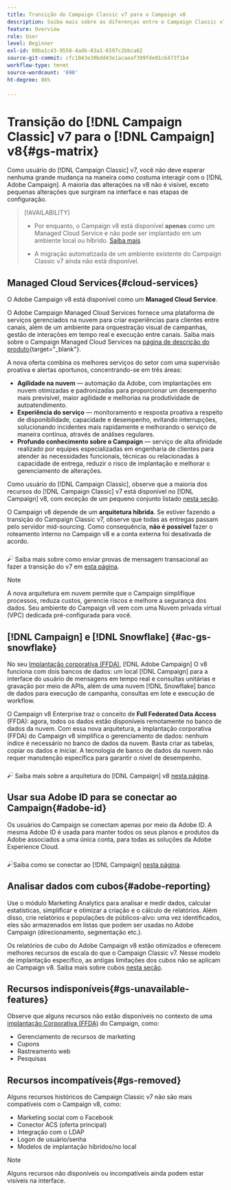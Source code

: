 ```yaml
---
title: Transição do Campaign Classic v7 para o Campaign v8
description: Saiba mais sobre as diferenças entre o Campaign Classic v7 e o Campaign v8.
feature: Overview
role: User
level: Beginner
exl-id: 00ba1c43-9558-4adb-83a1-6597c2bbca62
source-git-commit: cfc1043e30bdd43e1acaeaf399fde01c6473f1b4
workflow-type: tm+mt
source-wordcount: '690'
ht-degree: 86%

---
```


# Transição do [!DNL Campaign Classic] v7 para o [!DNL Campaign] v8{#gs-matrix}

Como usuário do [!DNL Campaign Classic] v7, você não deve esperar nenhuma grande mudança na maneira como costuma interagir com o [!DNL Adobe Campaign]. A maioria das alterações na v8 não é visível, exceto pequenas alterações que surgiram na interface e nas etapas de configuração.

>[!AVAILABILITY]
>
>* Por enquanto, o Campaign v8 está disponível **apenas** como um Managed Cloud Service e não pode ser implantado em um ambiente local ou híbrido. [Saiba mais](#cloud-services)
>
>* A migração automatizada de um ambiente existente do Campaign Classic v7 ainda não está disponível.


## Managed Cloud Services{#cloud-services}

O Adobe Campaign v8 está disponível como um **Managed Cloud Service**.

O Adobe Campaign Managed Cloud Services fornece uma plataforma de serviços gerenciados na nuvem para criar experiências para clientes entre canais, além de um ambiente para orquestração visual de campanhas, gestão de interações em tempo real e execução entre canais. Saiba mais sobre o Campaign Managed Cloud Services na [página de descrição do produto](https://helpx.adobe.com/br/legal/product-descriptions/adobe-campaign-managed-cloud-services.html){target="_blank"}.

A nova oferta combina os melhores serviços do setor com uma supervisão proativa e alertas oportunos, concentrando-se em três áreas:

* **Agilidade na nuvem** — automação da Adobe, com implantações em nuvem otimizadas e padronizadas para proporcionar um desempenho mais previsível, maior agilidade e melhorias na produtividade de autoatendimento.
* **Experiência do serviço** — monitoramento e resposta proativa a respeito de disponibilidade, capacidade e desempenho, evitando interrupções, solucionando incidentes mais rapidamente e melhorando o serviço de maneira contínua, através de análises regulares.
* **Profundo conhecimento sobre o Campaign** — serviço de alta afinidade realizado por equipes especializadas em engenharia de clientes para atender às necessidades funcionais, técnicas ou relacionadas à capacidade de entrega, reduzir o risco de implantação e melhorar o gerenciamento de alterações.

Como usuário do [!DNL Campaign Classic], observe que a maioria dos recursos do [!DNL Campaign Classic] v7 está disponível no [!DNL Campaign] v8, com exceção de um pequeno conjunto listado [nesta seção](#gs-removed).

O Campaign v8 depende de um **arquitetura híbrida**. Se estiver fazendo a transição do Campaign Classic v7, observe que todas as entregas passam pelo servidor mid-sourcing. Como consequência, **não é possível** fazer o roteamento interno no Campaign v8 e a conta externa foi desativada de acordo.

![](../assets/do-not-localize/glass.png) Saiba mais sobre como enviar provas de mensagem transacional ao fazer a transição do v7 em [esta página](../send/transactional-template.md#transition-from-v7).

>[!NOTE]
>
>A nova arquitetura em nuvem permite que o Campaign simplifique processos, reduza custos, gerencie riscos e melhore a segurança dos dados. Seu ambiente do Campaign v8 vem com uma Nuvem privada virtual (VPC) dedicada pré-configurada para você.

## [!DNL Campaign] e [!DNL Snowflake] {#ac-gs-snowflake}

No seu [Implantação corporativa (FFDA)](../architecture/enterprise-deployment.md), [!DNL Adobe Campaign] O v8 funciona com dois bancos de dados: um local [!DNL Campaign] para a interface do usuário de mensagens em tempo real e consultas unitárias e gravação por meio de APIs, além de uma nuvem [!DNL Snowflake] banco de dados para execução de campanha, consultas em lote e execução de workflow.

O Campaign v8 Enterprise traz o conceito de **Full Federated Data Access** (FFDA): agora, todos os dados estão disponíveis remotamente no banco de dados da nuvem. Com essa nova arquitetura, a implantação corporativa (FFDA) do Campaign v8 simplifica o gerenciamento de dados: nenhum índice é necessário no banco de dados da nuvem. Basta criar as tabelas, copiar os dados e iniciar. A tecnologia de banco de dados da nuvem não requer manutenção específica para garantir o nível de desempenho.

![](../assets/do-not-localize/glass.png) Saiba mais sobre a arquitetura do [!DNL Campaign] v8 [nesta página](../architecture/architecture.md).


## Usar sua Adobe ID para se conectar ao Campaign{#adobe-id}

Os usuários do Campaign se conectam apenas por meio da Adobe ID. A mesma Adobe ID é usada para manter todos os seus planos e produtos da Adobe associados a uma única conta, para todas as soluções da Adobe Experience Cloud.

![](../assets/do-not-localize/glass.png)Saiba como se conectar ao [!DNL Campaign] [nesta página](connect.md).

## Analisar dados com cubos{#adobe-reporting}

Use o módulo Marketing Analytics para analisar e medir dados, calcular estatísticas, simplificar e otimizar a criação e o cálculo de relatórios. Além disso, crie relatórios e populações de públicos-alvo: uma vez identificados, eles são armazenados em listas que podem ser usadas no Adobe Campaign (direcionamento, segmentação etc.).

Os relatórios de cubo do Adobe Campaign v8 estão otimizados e oferecem melhores recursos de escala do que o Campaign Classic v7. Nesse modelo de implantação específico, as antigas limitações dos cubos não se aplicam ao Campaign v8. Saiba mais sobre cubos [nesta seção](../../v8/reporting/gs-cubes.md).

## Recursos indisponíveis{#gs-unavailable-features}

Observe que alguns recursos não estão disponíveis no contexto de uma [implantação Corporativa (FFDA)](../architecture/enterprise-deployment.md) do Campaign, como:

* Gerenciamento de recursos de marketing
* Cupons
* Rastreamento web
* Pesquisas

## Recursos incompatíveis{#gs-removed}

Alguns recursos históricos do Campaign Classic v7 não são mais compatíveis com o Campaign v8, como:

* Marketing social com o Facebook
* Conector ACS (oferta principal)
* Integração com o LDAP
* Logon de usuário/senha
* Modelos de implantação híbridos/no local


>[!NOTE]
>
>Alguns recursos não disponíveis ou incompatíveis ainda podem estar visíveis na interface.
